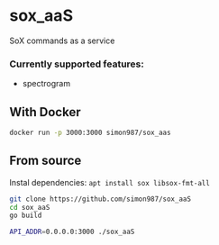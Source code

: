 # sox_aaS
SoX commands as a service

### Currently supported features:

* spectrogram

## With Docker
```bash
docker run -p 3000:3000 simon987/sox_aas
```

## From source

Instal dependencies: `apt install sox libsox-fmt-all`

```bash
git clone https://github.com/simon987/sox_aaS
cd sox_aaS
go build

API_ADDR=0.0.0.0:3000 ./sox_aaS
```
